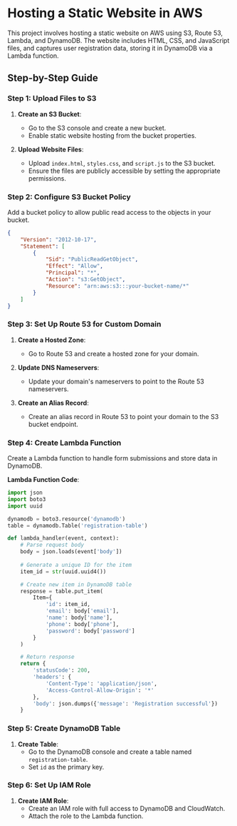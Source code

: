 # Hosting a Static Website in AWS

This project involves hosting a static website on AWS using S3, Route 53, Lambda, and DynamoDB. The website includes HTML, CSS, and JavaScript files, and captures user registration data, storing it in DynamoDB via a Lambda function.

## Step-by-Step Guide

### Step 1: Upload Files to S3

1. **Create an S3 Bucket**:
    - Go to the S3 console and create a new bucket.
    - Enable static website hosting from the bucket properties.
    
2. **Upload Website Files**:
    - Upload `index.html`, `styles.css`, and `script.js` to the S3 bucket.
    - Ensure the files are publicly accessible by setting the appropriate permissions.

### Step 2: Configure S3 Bucket Policy

Add a bucket policy to allow public read access to the objects in your bucket.

```json
{
    "Version": "2012-10-17",
    "Statement": [
        {
            "Sid": "PublicReadGetObject",
            "Effect": "Allow",
            "Principal": "*",
            "Action": "s3:GetObject",
            "Resource": "arn:aws:s3:::your-bucket-name/*"
        }
    ]
}
```

### Step 3: Set Up Route 53 for Custom Domain

1. **Create a Hosted Zone**:
    - Go to Route 53 and create a hosted zone for your domain.

2. **Update DNS Nameservers**:
    - Update your domain's nameservers to point to the Route 53 nameservers.

3. **Create an Alias Record**:
    - Create an alias record in Route 53 to point your domain to the S3 bucket endpoint.

### Step 4: Create Lambda Function

Create a Lambda function to handle form submissions and store data in DynamoDB.

**Lambda Function Code**:
 
```python
import json
import boto3
import uuid

dynamodb = boto3.resource('dynamodb')
table = dynamodb.Table('registration-table')

def lambda_handler(event, context):
    # Parse request body
    body = json.loads(event['body'])
    
    # Generate a unique ID for the item
    item_id = str(uuid.uuid4())

    # Create new item in DynamoDB table
    response = table.put_item(
        Item={
            'id': item_id,
            'email': body['email'],
            'name': body['name'],
            'phone': body['phone'],
            'password': body['password']
        }
    )

    # Return response
    return {
        'statusCode': 200,
        'headers': {
            'Content-Type': 'application/json',
            'Access-Control-Allow-Origin': '*'
        },
        'body': json.dumps({'message': 'Registration successful'})
    }
```

### Step 5: Create DynamoDB Table

1. **Create Table**:
    - Go to the DynamoDB console and create a table named `registration-table`.
    - Set `id` as the primary key.

### Step 6: Set Up IAM Role

1. **Create IAM Role**:
    - Create an IAM role with full access to DynamoDB and CloudWatch.
    - Attach the role to the Lambda function.



